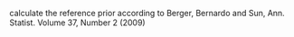 calculate the reference prior according to Berger, Bernardo and Sun, Ann. Statist. Volume 37, Number 2 (2009)
